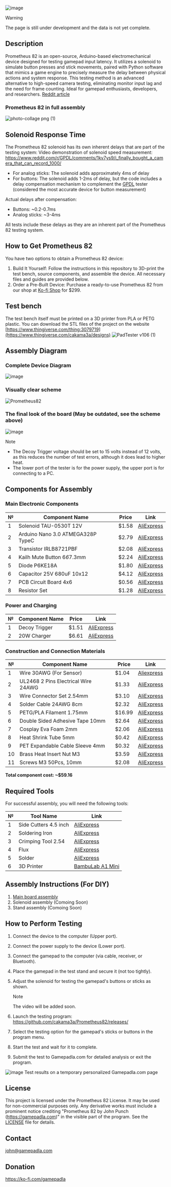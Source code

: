 ![image](https://github.com/user-attachments/assets/c381a466-5ec2-460f-a508-51514bf5bfd5)
> [!WARNING]
> The page is still under development and the data is not yet complete.

## Description
Prometheus 82 is an open-source, Arduino-based electromechanical device designed for testing gamepad input latency. It utilizes a solenoid to simulate button presses and stick movements, paired with Python software that mimics a game engine to precisely measure the delay between physical actions and system response. This testing method is an advanced alternative to high-speed camera testing, eliminating monitor input lag and the need for frame counting. Ideal for gamepad enthusiasts, developers, and researchers. [Reddit article](https://www.reddit.com/r/Controller/comments/1i5uglp/gamepad_punch_tester_a_new_method_for_testing/) 

### Prometheus 82 in full assembly
![photo-collage png (1)](https://github.com/user-attachments/assets/bbfc7894-95a3-4b38-9697-13f71dadf30a)

## Solenoid Response Time
The Prometheus 82 solenoid has its own inherent delays that are part of the testing system:
Video demonstration of solenoid speed measurement: https://www.reddit.com/r/GPDL/comments/1kv7ys9/i_finally_bought_a_camera_that_can_record_1000/

- For analog sticks: The solenoid adds approximately 4ms of delay
- For buttons: The solenoid adds 1-2ms of delay, but the code includes a delay compensation mechanism to complement the [GPDL](https://github.com/cakama3a/GPDL) tester (considered the most accurate device for button measurement)

Actual delays after compensation:
- Buttons: ~0.2-0.7ms
- Analog sticks: ~3-4ms

All tests include these delays as they are an inherent part of the Prometheus 82 testing system.

## How to Get Prometheus 82
You have two options to obtain a Prometheus 82 device:  
1. Build It Yourself: Follow the instructions in this repository to 3D-print the test bench, source components, and assemble the device. All necessary files and guides are provided below.
2. Order a Pre-Built Device: Purchase a ready-to-use Prometheus 82 from our shop at [Ko-fi Shop](https://ko-fi.com/gamepadla/shop?g=3) for $299.

## Test bench
The test bench itself must be printed on a 3D printer from PLA or PETG plastic. You can download the STL files of the project on the website [https://www.thingiverse.com/thing:3079719](https://www.thingiverse.com/cakama3a/designs)
![PadTester v106 (1)](https://github.com/user-attachments/assets/a75fc10b-8110-416a-8f8a-26b7f26e1005)

## Assembly Diagram

### Complete Device Diagram
![image](https://github.com/user-attachments/assets/5768d50b-eec4-45a8-af1f-702fe822724b)


### Visually clear scheme
![Prometheus82](https://github.com/user-attachments/assets/1977329f-0190-45db-8a4a-3186e70f244c)


### The final look of the board (May be outdated, see the scheme above)
![image](https://github.com/user-attachments/assets/0d869e9c-6ba7-44e7-b669-271fb21384e4)


> [!NOTE]
> - The Decoy Trigger voltage should be set to 15 volts instead of 12 volts, as this reduces the number of test errors, although it does lead to higher heat.
> - The lower port of the tester is for the power supply, the upper port is for connecting to a PC.

## Components for Assembly

### Main Electronic Components
| № | Component Name | Price | Link |
|---|----------------|-------|------|
| 1 | Solenoid TAU-0530T 12V | $1.58 | [AliExpress](https://s.click.aliexpress.com/e/_olUL07J) |
| 2 | Arduino Nano 3.0 ATMEGA328P TypeC | $2.79 | [AliExpress](https://s.click.aliexpress.com/e/_oDnDkCb) |
| 3 | Transistor IRLB8721PBF | $2.08 | [AliExpress](https://s.click.aliexpress.com/e/_oEGL679) |
| 4 | Kailh Mute Button 6*6*7.3mm | $2.24 | [AliExpress](https://s.click.aliexpress.com/e/_om11hvf) |
| 5 | Diode P6KE18A | $1.80 | [AliExpress](https://s.click.aliexpress.com/e/_oFMCugb) |
| 6 | Capacitor 25V 680uF 10x12 | $4.12 | [AliExpress](https://www.aliexpress.com/item/1005003020234581.html) |
| 7 | PCB Circuit Board 4x6 | $0.56 | [AliExpress](https://s.click.aliexpress.com/e/_opZCvzR) |
| 8 | Resistor Set | $1.28 | [AliExpress](https://s.click.aliexpress.com/e/_oBNMBNX) |

### Power and Charging
| № | Component Name | Price | Link |
|---|----------------|-------|------|
| 1 | Decoy Trigger | $1.51 | [AliExpress](https://s.click.aliexpress.com/e/_oDIgTYG) |
| 2 | 20W Charger | $6.61 | [AliExpress](https://s.click.aliexpress.com/e/_okS7gqX) |

### Construction and Connection Materials
| № | Component Name | Price | Link |
|---|----------------|-------|------|
| 1 | Wire 30AWG (For Sensor) | $1.04 | [Aliexpress](https://s.click.aliexpress.com/e/_oBqNaqw) |
| 2 | UL2468 2 Pins Electrical Wire 24AWG | $1.33 | [AliExpress](https://s.click.aliexpress.com/e/_oDjYJVX) |
| 3 | Wire Connector Set 2.54mm | $3.10 | [AliExpress](https://s.click.aliexpress.com/e/_oElq2W9) |
| 4 | Solder Cable 24AWG 8cm | $2.32 | [AliExpress](https://s.click.aliexpress.com/e/_olvnxRB) |
| 5 | PETG/PLA Filament 1.75mm | $16.99 | [AliExpress](https://s.click.aliexpress.com/e/_oFkcL3T) |
| 6 | Double Sided Adhesive Tape 10mm | $2.64 | [AliExpress](https://www.aliexpress.com/item/1005007294703509.html) |
| 7 | Cosplay Eva Foam 2mm | $2.06 | [AliExpress](https://s.click.aliexpress.com/e/_opseJQv) |
| 8 | Heat Shrink Tube 5mm | $0.42 | [AliExpress](https://s.click.aliexpress.com/e/_oEHmeLX) |
| 9 | PET Expandable Cable Sleeve 4mm | $0.32 | [AliExpress](https://s.click.aliexpress.com/e/_opZIqHF) |
| 10 | Brass Heat Insert Nut M3 | $3.59 | [AliExpress](https://s.click.aliexpress.com/e/_oCiDrMZ) |
| 11 | Screws M3 50Pcs, 10mm | $2.08 | [AliExpress](https://s.click.aliexpress.com/e/_olQ572m) |

**Total component cost: ~$59.16**

## Required Tools

For successful assembly, you will need the following tools:

| № | Tool Name | Link |
|---|-----------|------|
| 1 | Side Cutters 4.5 inch | [AliExpress](https://s.click.aliexpress.com/e/_oF9KQnh) |
| 2 | Soldering Iron | [AliExpress](https://s.click.aliexpress.com/e/_oF9euD9) |
| 3 | Crimping Tool 2.54 | [AliExpress](https://s.click.aliexpress.com/e/_oD0rvjH) |
| 4 | Flux | [AliExpress](https://s.click.aliexpress.com/e/_opcxu03) |
| 5 | Solder | [AliExpress](https://s.click.aliexpress.com/e/_oF4jIPD) |
| 6 | 3D Printer | [BambuLab A1 Mini](https://bambulab.com/en/a1-mini) |

## Assembly Instructions (For DIY)
1. [Main board assembly](https://youtu.be/GRk6pmUU0J8)
2. Solenoid assembly (Comoing Soon)
3. Stand assembly (Comoing Soon)

## How to Perform Testing
1. Connect the device to the computer (Upper port).
2. Connect the power supply to the device (Lower port).
3. Connect the gamepad to the computer (via cable, receiver, or Bluetooth).
4. Place the gamepad in the test stand and secure it (not too tightly).
5. Adjust the solenoid for testing the gamepad's buttons or sticks as shown.

   > [!NOTE]
   > The video will be added soon.

6. Launch the testing program: https://github.com/cakama3a/Prometheus82/releases/
7. Select the testing option for the gamepad's sticks or buttons in the program menu.
8. Start the test and wait for it to complete.
9. Submit the test to Gamepadla.com for detailed analysis or exit the program.

![image](https://github.com/user-attachments/assets/0900068d-f3f0-4ae1-958f-e919bea8ca53)
Test results on a temporary personalized Gamepadla.com page

## License
This project is licensed under the Prometheus 82 License. It may be used for non-commercial purposes only. Any derivative works must include a prominent notice crediting "Prometheus 82 by John Punch (https://gamepadla.com)" in the visible part of the program. See the [LICENSE](LICENSE) file for details.

## Contact
john@gamepadla.com

## Donation
https://ko-fi.com/gamepadla
